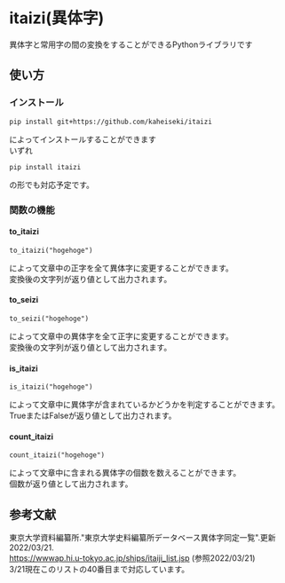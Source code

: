 # itaizi(異体字)
異体字と常用字の間の変換をすることができるPythonライブラリです

<!-- ## demo -->


## 使い方
### インストール
```
pip install git+https://github.com/kaheiseki/itaizi
```
によってインストールすることができます  
いずれ
```
pip install itaizi
```
の形でも対応予定です。

### 関数の機能
#### to_itaizi
```
to_itaizi("hogehoge")
```
によって文章中の正字を全て異体字に変更することができます。  
変換後の文字列が返り値として出力されます。

#### to_seizi
```
to_seizi("hogehoge")
```
によって文章中の異体字を全て正字に変更することができます。  
変換後の文字列が返り値として出力されます。

#### is_itaizi
```
is_itaizi("hogehoge")
```
によって文章中に異体字が含まれているかどうかを判定することができます。  
TrueまたはFalseが返り値として出力されます。

#### count_itaizi
```
count_itaizi("hogehoge")
```
によって文章中に含まれる異体字の個数を数えることができます。  
個数が返り値として出力されます。


## 参考文献
東京大学資料編纂所."東京大学史料編纂所データベース異体字同定一覧".更新2022/03/21.  
https://wwwap.hi.u-tokyo.ac.jp/ships/itaiji_list.jsp (参照2022/03/21)  
3/21現在このリストの40番目まで対応しています。